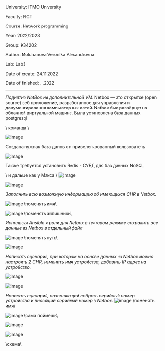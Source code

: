 University: ITMO University

Faculty: FICT

Course: Network programming

Year: 2022/2023

Group: K34202

Author: Molchanova Veronika Alexandrovna

Lab: Lab3

Date of create: 24.11.2022

Date of finished: . .2022

---

*Поднятие NetBox на дополнительной VM.*
Netbox — это открытое (open source) веб приложение, разработанное для управления и документирования компьютерных сетей. 
Netbox был развёрнут на облачной виртуальной машине.
Была установлена база данных postgresql

\\ команда \\

![image](https://user-images.githubusercontent.com/90505004/205699942-7171d883-1dd5-47c5-929a-9794b4e70798.png)

Создана нужная база данных и привелегированный пользователь

![image](https://user-images.githubusercontent.com/90505004/205699973-8ce917bd-e5ca-4d48-8476-7d58afc97464.png)

Также требуется установить Redis - СУБД для баз данных NoSQL

\\ и дальше как у Макса \\
![image](https://user-images.githubusercontent.com/90505004/205700210-1b8b5cb1-bda7-4426-8665-45a4b378c6a0.png)

![image](https://user-images.githubusercontent.com/90505004/205700264-e2414ed5-ff9d-400d-b444-bdc5b508846a.png)


*Заполнить всю возможную информацию об имеющихся CHR в Netbox.*

![image](https://user-images.githubusercontent.com/90505004/205700424-e11ee880-966d-4ba7-b803-d0857b9675b7.png)
\поменять имя\

![image](https://user-images.githubusercontent.com/90505004/205700621-555afe34-87e4-4e79-a78f-fba9a26c9966.png)
\поменять айпишники\

*Используя Ansible и роли для Netbox в тестовом режиме сохранить все данные из Netbox в отдельный файл*

![image](https://user-images.githubusercontent.com/90505004/205700839-3f08bb20-7aaa-49b5-b0cb-01705be609db.png)
\поменять путь\

![image](https://user-images.githubusercontent.com/90505004/205700972-3e2f1cb1-0d4a-457b-8710-1fbc9545b853.png)



*Написать сценарий, при котором на основе данных из Netbox можно настроить 2 CHR, изменить имя устройства, добавить IP адрес на устройство.*

![image](https://user-images.githubusercontent.com/90505004/205702865-77daf7e7-e44d-423d-a546-6318632a8c57.png)

![image](https://user-images.githubusercontent.com/90505004/205702943-436f0cec-c1ae-4879-b720-8effb9163d30.png)


*Написать сценарий, позволяющий собрать серийный номер устройства и вносящий серийный номер в Netbox.*
![image](https://user-images.githubusercontent.com/90505004/205702996-94eb3775-2317-468c-af11-ec03800e0b0c.png)
\поменять имя\

![image](https://user-images.githubusercontent.com/90505004/205703148-74a78f60-dd67-4457-a25e-6afa0a8cfd7d.png)
\сама поймёшь\

![image](https://user-images.githubusercontent.com/90505004/205703213-9c71389f-9d76-4ae5-8466-50fa783fcfe3.png)

![image](https://user-images.githubusercontent.com/90505004/205703240-abad78c5-84d1-4ff3-8079-233b59b3a96d.png)

\схема\
